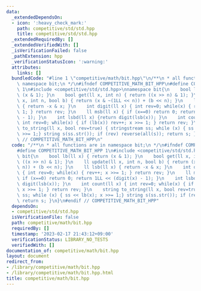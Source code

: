 ```yaml
---
data:
  _extendedDependsOn:
  - icon: ':heavy_check_mark:'
    path: competitive/std/std.hpp
    title: competitive/std/std.hpp
  _extendedRequiredBy: []
  _extendedVerifiedWith: []
  _isVerificationFailed: false
  _pathExtension: hpp
  _verificationStatusIcon: ':warning:'
  attributes:
    links: []
  bundledCode: "#line 1 \"competitive/math/bit.hpp\"\n/**\n * all functions are in\
    \ namespace bit;\n */\n#ifndef COMPETITIVE_MATH_BIT_HPP\n#define COMPETITIVE_MATH_BIT_HPP\
    \ 1\n#include <competitive/std/std.hpp>\nnamespace bit{\n    bool lb(ll x) { return\
    \ (x & 1); }\n    bool get(ll x, int n) { return ((x >> n) & 1); }\n    ll update(ll\
    \ x, int n, bool b) { return (x & ~(1LL << n)) + (b << n); }\n    ll lsb(ll x)\
    \ { return -x & x; }\n    int digit(ll x) { int rev=0; while(x) { rev++; x >>=\
    \ 1; } return rev; }\n    ll msb(ll x) { if (x==0) return 0; return 1LL << (digit(x)\
    \ - 1); }\n    int lsbd(ll x) {return digit(lsb(x)); }\n    int count(ll x) {\
    \ int rev=0; while(x) { if (lb(x)) rev++; x >>= 1; } return rev; }\n    string\
    \ to_string(ll x, bool rev=true) { stringstream ss; while (x) { ss << lb(x); x\
    \ >>= 1;} string s(ss.str()); if (rev) reverse(all(s)); return s; }\n}\n#endif\
    \ // COMPETITIVE_MATH_BIT_HPP\n"
  code: "/**\n * all functions are in namespace bit;\n */\n#ifndef COMPETITIVE_MATH_BIT_HPP\n\
    #define COMPETITIVE_MATH_BIT_HPP 1\n#include <competitive/std/std.hpp>\nnamespace\
    \ bit{\n    bool lb(ll x) { return (x & 1); }\n    bool get(ll x, int n) { return\
    \ ((x >> n) & 1); }\n    ll update(ll x, int n, bool b) { return (x & ~(1LL <<\
    \ n)) + (b << n); }\n    ll lsb(ll x) { return -x & x; }\n    int digit(ll x)\
    \ { int rev=0; while(x) { rev++; x >>= 1; } return rev; }\n    ll msb(ll x) {\
    \ if (x==0) return 0; return 1LL << (digit(x) - 1); }\n    int lsbd(ll x) {return\
    \ digit(lsb(x)); }\n    int count(ll x) { int rev=0; while(x) { if (lb(x)) rev++;\
    \ x >>= 1; } return rev; }\n    string to_string(ll x, bool rev=true) { stringstream\
    \ ss; while (x) { ss << lb(x); x >>= 1;} string s(ss.str()); if (rev) reverse(all(s));\
    \ return s; }\n}\n#endif // COMPETITIVE_MATH_BIT_HPP"
  dependsOn:
  - competitive/std/std.hpp
  isVerificationFile: false
  path: competitive/math/bit.hpp
  requiredBy: []
  timestamp: '2023-02-17 21:43:12+09:00'
  verificationStatus: LIBRARY_NO_TESTS
  verifiedWith: []
documentation_of: competitive/math/bit.hpp
layout: document
redirect_from:
- /library/competitive/math/bit.hpp
- /library/competitive/math/bit.hpp.html
title: competitive/math/bit.hpp
---
```

